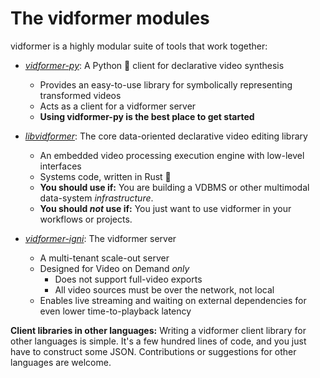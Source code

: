 # The vidformer modules

vidformer is a highly modular suite of tools that work together:

- [*vidformer-py*](./vidformer-py.md): A Python 🐍 client for declarative video synthesis
  - Provides an easy-to-use library for symbolically representing transformed videos
  - Acts as a client for a vidformer server
  - **Using vidformer-py is the best place to get started**

- [*libvidformer*](./libvidformer.md): The core data-oriented declarative video editing library
  - An embedded video processing execution engine with low-level interfaces
  - Systems code, written in Rust 🦀
  - **You should use if:** You are building a VDBMS or other multimodal data-system *infrastructure*.
  - **You should *not* use if:** You just want to use vidformer in your workflows or projects.

- [*vidformer-igni*](./vidformer-igni.md): The vidformer server
  - A multi-tenant scale-out server
  - Designed for Video on Demand *only*
    - Does not support full-video exports
    - All video sources must be over the network, not local
  - Enables live streaming and waiting on external dependencies for even lower time-to-playback latency

**Client libraries in other languages:**
Writing a vidformer client library for other languages is simple.
It's a few hundred lines of code, and you just have to construct some JSON.
Contributions or suggestions for other languages are welcome.
